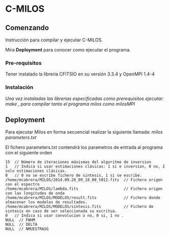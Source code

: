 # C-MILOS


## Comenzando 

Instrucción para compilar y ejecutar C-MILOS. 

Mira **Deployment** para conocer como ejecutar el programa.


### Pre-requisitos 

Tener instalado la libreria CFITSIO en su versión 3.3.4  y OpenMPI 1.4-4


### Instalación 

_Una vez instaladas las librerias especificadas como prerequisitos ejecutar: make , para compilar tanto el programa milos como milosMPI_



## Deployment

Para ejecutar Milos en forma secuencial realizar la siguiente llamada: 
_milos parameters.txt_

El fichero parameters.txt contendrá los parametros de entrada al programa con el siguiente orden 

```
15  // Número de iteraciones máxismas del algoritmo de inversion 
1   // Indica si usar estimaciones clásicas: 1 si e inversion, 0 no, 2 solo estimaciones clásicas. 
0   // 0 no se escribe fichero de sintesis, 1 si se escribe. 
/home/mcabrera/MILOS/2014.09.28_09_18_00_t012.fits  // Fichero origen con el espectro 
/home/mcabrera/MILOS/lambda.fits                    // Fichero origen con las longitudes de onda
/home/mcabrera/MILOS/MODELOS/result.fits            // Fichero donde almacenar los modelos de resultados. 
/home/mcabrera/MILOS/MODELOS/sintesis.fits          // Fichero de sintesis en caso de ser seleccionada su escritua. 
0   // Indica si usar convolucion o no, 0 si, 1 no . 
NULL  // FWHM
NULL  // DELTA 
NULL  // NMUESTRASG

```



